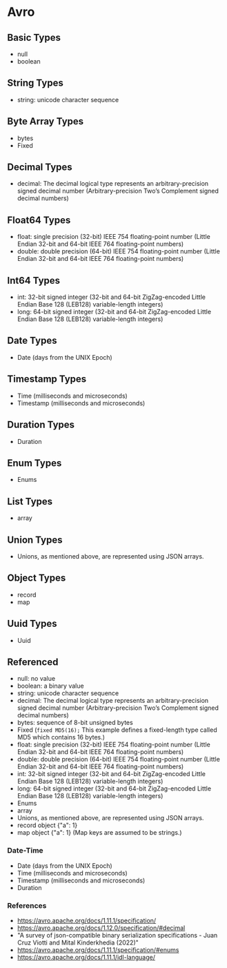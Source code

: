 # Avro

## Basic Types

* null
* boolean

## String Types

* string: unicode character sequence

## Byte Array Types

* bytes
* Fixed

## Decimal Types

* decimal: The decimal logical type represents an arbitrary-precision signed decimal number (Arbitrary-precision Two’s Complement signed decimal numbers)

## Float64 Types

* float: single precision (32-bit) IEEE 754 floating-point number (Little Endian 32-bit and 64-bit IEEE 764 floating-point numbers)
* double: double precision (64-bit) IEEE 754 floating-point number (Little Endian 32-bit and 64-bit IEEE 764 floating-point numbers)

## Int64 Types

* int: 32-bit signed integer (32-bit and 64-bit ZigZag-encoded Little Endian Base 128 (LEB128) variable-length integers)
* long: 64-bit signed integer (32-bit and 64-bit ZigZag-encoded Little Endian Base 128 (LEB128) variable-length integers)

## Date Types

* Date (days from the UNIX Epoch)

## Timestamp Types

* Time (milliseconds and microseconds)
* Timestamp (milliseconds and microseconds)

## Duration Types

* Duration

## Enum Types

* Enums

## List Types

* array

## Union Types

* Unions, as mentioned above, are represented using JSON arrays.

## Object Types

* record
* map

## Uuid Types

* Uuid

## Referenced

* null: no value
* boolean: a binary value
* string: unicode character sequence
* decimal: The decimal logical type represents an arbitrary-precision signed decimal number (Arbitrary-precision Two’s Complement signed decimal numbers)
* bytes: sequence of 8-bit unsigned bytes
* Fixed (`fixed MD5(16);` This example defines a fixed-length type called MD5 which contains 16 bytes.)
* float: single precision (32-bit) IEEE 754 floating-point number (Little Endian 32-bit and 64-bit IEEE 764 floating-point numbers)
* double: double precision (64-bit) IEEE 754 floating-point number (Little Endian 32-bit and 64-bit IEEE 764 floating-point numbers)
* int: 32-bit signed integer (32-bit and 64-bit ZigZag-encoded Little Endian Base 128 (LEB128) variable-length integers)
* long: 64-bit signed integer (32-bit and 64-bit ZigZag-encoded Little Endian Base 128 (LEB128) variable-length integers)
* Enums
* array
* Unions, as mentioned above, are represented using JSON arrays.
* record	object	{"a": 1}
* map	object	{"a": 1} (Map keys are assumed to be strings.)

### Date-Time

* Date (days from the UNIX Epoch)
* Time (milliseconds and microseconds)
* Timestamp (milliseconds and microseconds)
* Duration

### References

* https://avro.apache.org/docs/1.11.1/specification/
* https://avro.apache.org/docs/1.12.0/specification/#decimal
* "A survey of json-compatible binary serialization specifications - Juan Cruz Viotti and Mital Kinderkhedia (2022)"
* https://avro.apache.org/docs/1.11.1/specification/#enums
* https://avro.apache.org/docs/1.11.1/idl-language/